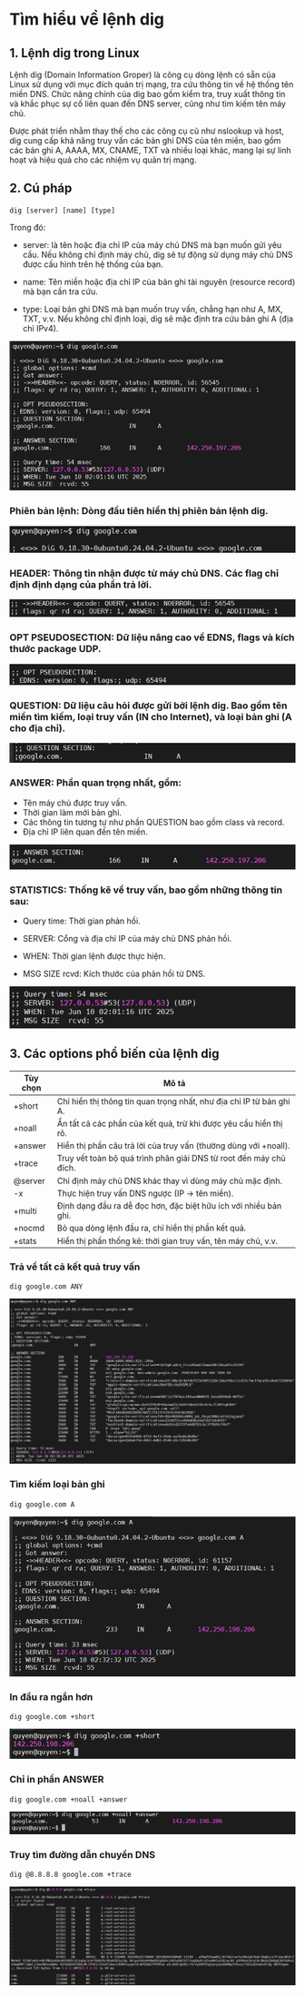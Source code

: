 # Tìm hiểu về lệnh dig

## 1. Lệnh dig trong Linux

Lệnh dig (Domain Information Groper) là công cụ dòng lệnh có sẵn của Linux sử dụng với mục đích quản trị mạng, tra cứu thông tin về hệ thống tên miền DNS. Chức năng chính của dig bao gồm kiểm tra, truy xuất thông tin và khắc phục sự cố liên quan đến DNS server, cũng như tìm kiếm tên máy chủ.

Được phát triển nhằm thay thế cho các công cụ cũ như nslookup và host, dig cung cấp khả năng truy vấn các bản ghi DNS của tên miền, bao gồm các bản ghi A, AAAA, MX, CNAME, TXT và nhiều loại khác, mang lại sự linh hoạt và hiệu quả cho các nhiệm vụ quản trị mạng.

## 2. Cú pháp 

    dig [server] [name] [type]

Trong đó:

- server: là tên hoặc địa chỉ IP của máy chủ DNS mà bạn muốn gửi yêu cầu. Nếu không chỉ định máy chủ, dig sẽ tự động sử dụng máy chủ DNS được cấu hình trên hệ thống của bạn.

- name: Tên miền hoặc địa chỉ IP của bản ghi tài nguyên (resource record) mà bạn cần tra cứu.

- type: Loại bản ghi DNS mà bạn muốn truy vấn, chẳng hạn như A, MX, TXT, v.v. Nếu không chỉ định loại, dig sẽ mặc định tra cứu bản ghi A (địa chỉ IPv4).

![anh4](/QuyenNV/9.DNS/images/anh4.png)

### Phiên bản lệnh: Dòng đầu tiên hiển thị phiên bản lệnh dig.

![anh5](/QuyenNV/9.DNS/images/anh5.png)

### HEADER: Thông tin nhận được từ máy chủ DNS. Các flag chỉ định định dạng của phần trả lời.

![anh6](/QuyenNV/9.DNS/images/anh6.png)

### OPT PSEUDOSECTION: Dữ liệu nâng cao về EDNS, flags và kích thước package UDP.

![anh7](/QuyenNV/9.DNS/images/anh7.png)

### QUESTION: Dữ liệu câu hỏi được gửi bởi lệnh dig. Bao gồm tên miền tìm kiếm, loại truy vấn (IN cho Internet), và loại bản ghi (A cho địa chỉ).

![anh8](/QuyenNV/9.DNS/images/anh8.png)

### ANSWER: Phần quan trọng nhất, gồm:
- Tên máy chủ được truy vấn.
- Thời gian làm mới bản ghi.
- Các thông tin tương tự như phần QUESTION bao gồm class và record.
- Địa chỉ IP liên quan đến tên miền.

![anh9](/QuyenNV/9.DNS/images/anh9.png)

### STATISTICS: Thống kê về truy vấn, bao gồm những thông tin sau:

- Query time: Thời gian phản hồi.

- SERVER: Cổng và địa chỉ IP của máy chủ DNS phản hồi.

- WHEN: Thời gian lệnh được thực hiện.

- MSG SIZE rcvd: Kích thước của phản hồi từ DNS.

![anh10](/QuyenNV/9.DNS/images/anh10.png)

## 3. Các options phổ biến của lệnh dig 

| Tùy chọn         | Mô tả                                                                 |
|------------------|----------------------------------------------------------------------|
| +short           | Chỉ hiển thị thông tin quan trọng nhất, như địa chỉ IP từ bản ghi A. |
| +noall           | Ẩn tất cả các phần của kết quả, trừ khi được yêu cầu hiển thị rõ.    |
| +answer          | Hiển thị phần câu trả lời của truy vấn (thường dùng với +noall).     |
| +trace           | Truy vết toàn bộ quá trình phân giải DNS từ root đến máy chủ đích.   |
| @server          | Chỉ định máy chủ DNS khác thay vì dùng máy chủ mặc định.             |
| -x               | Thực hiện truy vấn DNS ngược (IP → tên miền).                         |
| +multi           | Định dạng đầu ra dễ đọc hơn, đặc biệt hữu ích với nhiều bản ghi.      |
| +nocmd           | Bỏ qua dòng lệnh đầu ra, chỉ hiển thị phần kết quả.                   |
| +stats           | Hiển thị phần thống kê: thời gian truy vấn, tên máy chủ, v.v.         |

### Trả về tất cả kết quả truy vấn

    dig google.com ANY

![anh11](/QuyenNV/9.DNS/images/anh11.png)

### Tìm kiếm loại bản ghi

    dig google.com A

![anh12](/QuyenNV/9.DNS/images/anh12.png)

### In đầu ra ngắn hơn

    dig google.com +short

![anh13](/QuyenNV/9.DNS/images/anh13.png)

### Chỉ in phần ANSWER

    dig google.com +noall +answer

![anh14](/QuyenNV/9.DNS/images/anh14.png)

### Truy tìm đường dẫn chuyển DNS

    dig @8.8.8.8 google.com +trace

![anh15](/QuyenNV/9.DNS/images/anh15.png)



